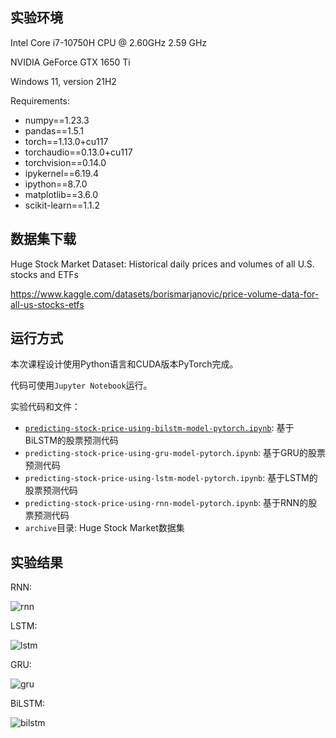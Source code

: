 ## 实验环境

Intel Core i7-10750H CPU @ 2.60GHz   2.59 GHz

NVIDIA GeForce GTX 1650 Ti

Windows 11, version 21H2

Requirements:

- numpy==1.23.3
- pandas==1.5.1
- torch==1.13.0+cu117
- torchaudio==0.13.0+cu117
- torchvision==0.14.0
- ipykernel==6.19.4
- ipython==8.7.0
- matplotlib==3.6.0
- scikit-learn==1.1.2

## 数据集下载

Huge Stock Market Dataset: Historical daily prices and volumes of all U.S. stocks and ETFs

https://www.kaggle.com/datasets/borismarjanovic/price-volume-data-for-all-us-stocks-etfs

## 运行方式

本次课程设计使用Python语言和CUDA版本PyTorch完成。

代码可使用`Jupyter Notebook`运行。

实验代码和文件：

- [`predicting-stock-price-using-bilstm-model-pytorch.ipynb`](https://github.com/ConstBob/Stock-Price-Predicting-Using-Recurrent-Neural-Networks/blob/main/predicting-stock-price-using-bilstm-model-pytorch.ipynb): 基于BiLSTM的股票预测代码
- `predicting-stock-price-using-gru-model-pytorch.ipynb`: 基于GRU的股票预测代码
- `predicting-stock-price-using-lstm-model-pytorch.ipynb`: 基于LSTM的股票预测代码
- `predicting-stock-price-using-rnn-model-pytorch.ipynb`: 基于RNN的股票预测代码
- `archive`目录: Huge Stock Market数据集

## 实验结果

RNN:

![rnn](https://user-images.githubusercontent.com/81414067/210558711-d8077cdb-b7a7-46a4-8b96-e16f837841e6.png)

LSTM:

![lstm](https://user-images.githubusercontent.com/81414067/210558731-b34f93b6-f19c-4f96-b0d1-31bb1e1768da.png)

GRU:

![gru](https://user-images.githubusercontent.com/81414067/210558774-d2bf715d-691d-40b6-91da-9bc95e208279.png)

BiLSTM:

![bilstm](https://user-images.githubusercontent.com/81414067/210558810-a7f47263-bf8a-413f-b838-bab019065b4f.png)

